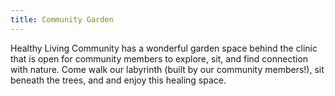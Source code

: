 ```yaml
---
title: Community Garden
---
```

Healthy Living Community has a wonderful garden space behind the clinic that is open for community members to explore, sit, and find connection with nature. Come walk our labyrinth (built by our community members!), sit beneath the trees, and and enjoy this healing space. 